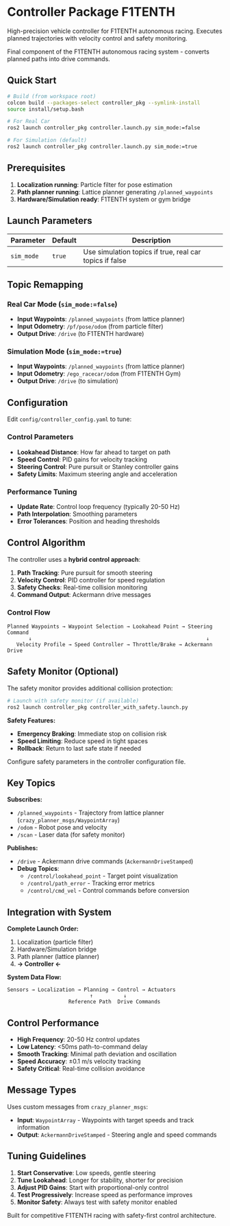 # Controller Package F1TENTH

High-precision vehicle controller for F1TENTH autonomous racing. Executes planned trajectories with velocity control and safety monitoring.

Final component of the F1TENTH autonomous racing system - converts planned paths into drive commands.

## Quick Start

```bash
# Build (from workspace root)
colcon build --packages-select controller_pkg --symlink-install
source install/setup.bash

# For Real Car
ros2 launch controller_pkg controller.launch.py sim_mode:=false

# For Simulation (default)
ros2 launch controller_pkg controller.launch.py sim_mode:=true
```

## Prerequisites

1. **Localization running**: Particle filter for pose estimation
2. **Path planner running**: Lattice planner generating `/planned_waypoints` 
3. **Hardware/Simulation ready**: F1TENTH system or gym bridge

## Launch Parameters

| Parameter | Default | Description |
|-----------|---------|-------------|
| `sim_mode` | `true` | Use simulation topics if true, real car topics if false |

## Topic Remapping

### Real Car Mode (`sim_mode:=false`)
- **Input Waypoints**: `/planned_waypoints` (from lattice planner)
- **Input Odometry**: `/pf/pose/odom` (from particle filter)
- **Output Drive**: `/drive` (to F1TENTH hardware)

### Simulation Mode (`sim_mode:=true`)
- **Input Waypoints**: `/planned_waypoints` (from lattice planner)
- **Input Odometry**: `/ego_racecar/odom` (from F1TENTH Gym)
- **Output Drive**: `/drive` (to simulation)

## Configuration

Edit `config/controller_config.yaml` to tune:

### Control Parameters
- **Lookahead Distance**: How far ahead to target on path
- **Speed Control**: PID gains for velocity tracking
- **Steering Control**: Pure pursuit or Stanley controller gains
- **Safety Limits**: Maximum steering angle and acceleration

### Performance Tuning
- **Update Rate**: Control loop frequency (typically 20-50 Hz)
- **Path Interpolation**: Smoothing parameters
- **Error Tolerances**: Position and heading thresholds

## Control Algorithm

The controller uses a **hybrid control approach**:

1. **Path Tracking**: Pure pursuit for smooth steering
2. **Velocity Control**: PID controller for speed regulation
3. **Safety Checks**: Real-time collision monitoring
4. **Command Output**: Ackermann drive messages

### Control Flow
```
Planned Waypoints → Waypoint Selection → Lookahead Point → Steering Command
       ↓                                                         ↓
   Velocity Profile → Speed Controller → Throttle/Brake → Ackermann Drive
```

## Safety Monitor (Optional)

The safety monitor provides additional collision protection:

```bash
# Launch with safety monitor (if available)
ros2 launch controller_pkg controller_with_safety.launch.py
```

**Safety Features:**
- **Emergency Braking**: Immediate stop on collision risk
- **Speed Limiting**: Reduce speed in tight spaces
- **Rollback**: Return to last safe state if needed

Configure safety parameters in the controller configuration file.

## Key Topics

**Subscribes:**
- `/planned_waypoints` - Trajectory from lattice planner (`crazy_planner_msgs/WaypointArray`)
- `/odom` - Robot pose and velocity
- `/scan` - Laser data (for safety monitor)

**Publishes:**
- `/drive` - Ackermann drive commands (`AckermannDriveStamped`)
- **Debug Topics**:
  - `/control/lookahead_point` - Target point visualization
  - `/control/path_error` - Tracking error metrics
  - `/control/cmd_vel` - Control commands before conversion

## Integration with System

**Complete Launch Order:**
1. Localization (particle filter)
2. Hardware/Simulation bridge  
3. Path planner (lattice planner)
4. **→ Controller ←**

**System Data Flow:**
```
Sensors → Localization → Planning → Control → Actuators
                           ↑          ↓
                    Reference Path  Drive Commands
```

## Control Performance

- **High Frequency**: 20-50 Hz control updates
- **Low Latency**: <50ms path-to-command delay
- **Smooth Tracking**: Minimal path deviation and oscillation
- **Speed Accuracy**: ±0.1 m/s velocity tracking
- **Safety Critical**: Real-time collision avoidance

## Message Types

Uses custom messages from `crazy_planner_msgs`:
- **Input**: `WaypointArray` - Waypoints with target speeds and track information
- **Output**: `AckermannDriveStamped` - Steering angle and speed commands

## Tuning Guidelines

1. **Start Conservative**: Low speeds, gentle steering
2. **Tune Lookahead**: Longer for stability, shorter for precision  
3. **Adjust PID Gains**: Start with proportional-only control
4. **Test Progressively**: Increase speed as performance improves
5. **Monitor Safety**: Always test with safety monitor enabled

Built for competitive F1TENTH racing with safety-first control architecture.